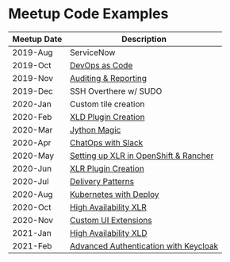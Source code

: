 # Meetup Code Examples

| Meetup Date |      Description                                      |
|-------------|-------------------------------------------------------|
|  2019-Aug   | ServiceNow                                            |
|  2019-Oct   | [DevOps as Code](2019-10_DevOps_as_Code)              |
|  2019-Nov   | [Auditing & Reporting](2019-11_auditing_and_reporting)|
|  2019-Dec   | SSH Overthere w/ SUDO                                 |
|  2020-Jan   | Custom tile creation                                  |
|  2020-Feb   | [XLD Plugin Creation](2020-02_xld-plugin-development) |
|  2020-Mar   | [Jython Magic](2020-03_Jython_Tutor)                  |
|  2020-Apr   | [ChatOps with Slack](2020-04_ChatOps)                 |
|  2020-May   | [Setting up XLR in OpenShift & Rancher](2020-05_XLR_in_OpenShift) |
|  2020-Jun   | [XLR Plugin Creation](2020-06_xlr-plugin-development) |
|  2020-Jul   | [Delivery Patterns](2020-07_delivery)                 |
|  2020-Aug   | [Kubernetes with Deploy](2020-08_kubernetes_with_deploy)|
|  2020-Oct   | [High Availability XLR](2020-10_HA_XLR)               |
|  2020-Nov   | [Custom UI Extensions](2020-11-Custom_UI_Extensions)  |
|  2021-Jan   | [High Availability XLD](2021-01_HA_XLD)               |
|  2021-Feb   | [Advanced Authentication with Keycloak](2021-02-18-Advanced_Authentication_with_Keycloak)               |
